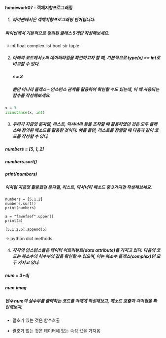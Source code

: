 #### homework07 - 객체지향프로그래밍

1. ##### 파이썬에서은 객체지향프로그래밍 언어입니다.

  ##### 파이썬에서 기본적으로 정의된 클래스 5개만 작성해보세요.

-> int float complex list bool str tuple



2. ##### 아래의 코드에서 x의 데이터타입을 확인하고자 할 때, 기본적으로 type(x) == int로 비교할 수 있다.

   ##### 										x = 3

   ##### 뿐만 아니라 클래스 – 인스턴스 관계를 활용하여 확인할 수도 있는데, 이 때 사용되는 함수를 작성해보세요.

```python
x = 3
isinstance(x, int)
```



3. ##### 우리가 지금껏 문자열, 리스트, 딕셔너리 등을 조작할 때 활용하였던 것은 모두 클래스에 정의된 메소드를 활용한 것이다. 예를 들면, 리스트를 정렬할 때 다음과 같이 코드를 작성할 수 있다.

  ##### 								numbers = [5, 1, 2]

  ##### 								numbers.sort()

  ##### 								print(numbers)

  ##### 이처럼 지금껏 활용했던 문자열, 리스트, 딕셔너리 메소드 중 3가지만 작성해보세요.


```pytho
numbers = [5,1,2]
numbers.sort()
print(numbers)

a = "fawefaef".upper()
print(a)

[5,1,2,6].append(5)

```

-> python dict methods



4. ##### 각각의 인스턴스들은 데이터 어트리뷰트(data attribute)를 가지고 있다. 다음의 코드는 복소수의 허수부의 값을 확인할 수 있으며, 이는 복소수 클래스(complex)면 모두 가지고 있다.

  ##### 									num = 3+4j

  ##### 									num.imag

  ##### 변수 num의 실수부를 출력하는 코드를 아래에 작성해보고, 메소드 호출과 차이점을 확인해보자.



- 괄호가 있는 것은 함수호출

- 괄호가 없는 것은 데이터에 있는 속성 값을 가져옴